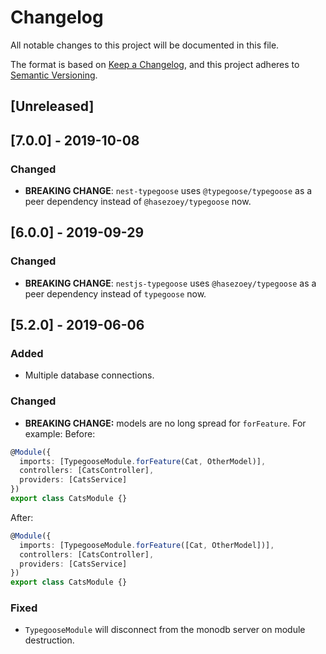 # Changelog
All notable changes to this project will be documented in this file.

The format is based on [Keep a Changelog](https://keepachangelog.com/en/1.0.0/),
and this project adheres to [Semantic Versioning](https://semver.org/spec/v2.0.0.html).

## [Unreleased]

## [7.0.0] - 2019-10-08
### Changed
- **BREAKING CHANGE**: `nest-typegoose` uses `@typegoose/typegoose` as a peer dependency instead of `@hasezoey/typegoose` now.

## [6.0.0] - 2019-09-29
### Changed
- **BREAKING CHANGE**: `nestjs-typegoose` uses `@hasezoey/typegoose` as a peer dependency instead of `typegoose` now. 

## [5.2.0] - 2019-06-06
### Added
- Multiple database connections.

### Changed
- **BREAKING CHANGE:** models are no long spread for `forFeature`. For example:
Before:
```typescript
@Module({
  imports: [TypegooseModule.forFeature(Cat, OtherModel)],
  controllers: [CatsController],
  providers: [CatsService]
})
export class CatsModule {}
```
After:
```typescript
@Module({
  imports: [TypegooseModule.forFeature([Cat, OtherModel])],
  controllers: [CatsController],
  providers: [CatsService]
})
export class CatsModule {}
```

### Fixed
- `TypegooseModule` will disconnect from the monodb server on module destruction.